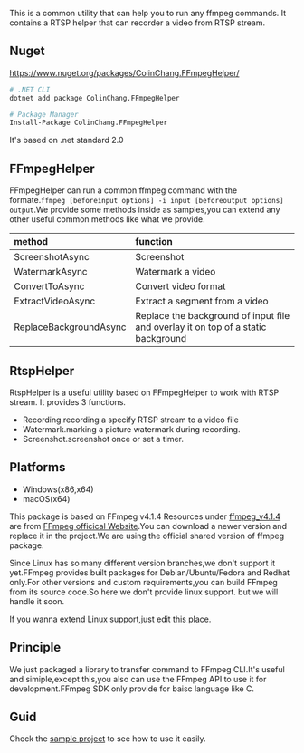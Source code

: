 This is a common utility that can help you to run any ffmpeg commands. It contains a RTSP helper that can recorder a video from RTSP stream.

## Nuget
https://www.nuget.org/packages/ColinChang.FFmpegHelper/
```sh
# .NET CLI
dotnet add package ColinChang.FFmpegHelper

# Package Manager
Install-Package ColinChang.FFmpegHelper
```
It's based on .net standard 2.0

## FFmpegHelper
FFmpegHelper can run a common ffmpeg command with the formate.`ffmpeg [beforeinput options] -i input [beforeoutput options] output`.We provide some methods inside as samples,you can extend any other useful common methods like what we provide.

method|function
:-|:-
ScreenshotAsync|Screenshot
WatermarkAsync|Watermark a video
ConvertToAsync|Convert video format
ExtractVideoAsync|Extract a segment from a video
ReplaceBackgroundAsync|Replace the background of input file and overlay it on top of a static background

## RtspHelper
RtspHelper is a useful utility based on FFmpegHelper to work with RTSP stream. It provides 3 functions.
* Recording.recording a specify RTSP stream to a video file
* Watermark.marking a picture watermark during recording.
* Screenshot.screenshot once or set a timer.

## Platforms
* Windows(x86,x64)
* macOS(x64)

This package is based on FFmpeg v4.1.4 Resources under [ffmpeg_v4.1.4](ffmpeg_v4.1.4) are from [FFmpeg officical Website](http://ffmpeg.org/download.html).You can download a newer version and replace it in the project.We are using the official shared version of ffmpeg package.

Since Linux has so many different version branches,we don't support it yet.FFmpeg provides built packages for Debian/Ubuntu/Fedora and Redhat only.For other versions and custom requirements,you can build FFmpeg from its source code.So here we don't provide linux support.
but we will handle it soon.

If you wanna extend Linux support,just edit [this place](https://github.com/colin-chang/FFmpegHelper/blob/master/ColinChang.FFmpegHelper/FFmpegHelper.cs#L96).

## Principle
We just packaged a library to transfer command to FFmpeg CLI.It's useful and simiple,except this,you also can use the FFmpeg API to use it for development.FFmpeg SDK only provide for baisc language like C.

## Guid
Check the [sample project](https://github.com/colin-chang/FFmpegHelper/tree/master/ColinChang.FFmpegHelper.Sample) to see how to use it easily.
